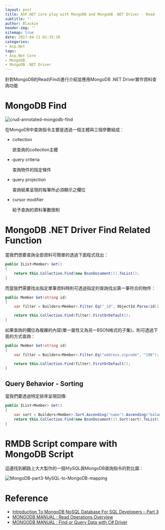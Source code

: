 ```yaml
---
layout: post
title: ASP.NET Core play with MongoDB and MongoDB .NET Driver - Read
subtitle: ''
author: Blackie
header-img: ''
sitemap: true
date: 2017-04-11 01:35:10
categories:
- Asp.Net
tags: 
- Asp.Net Core
- MongoDB
- MongoDB .NET Driver
---
```


針對MongoDB的Read(Find)進行介紹並應用MongoDB .NET Driver實作資料查詢功能

<!-- More -->

# MongoDB Find #

![crud-annotated-mongodb-find](crud-annotated-mongodb-find.png)

在MongoDB中查詢指令主要是透過一個主體與三個參數組成：

- collection

    欲查詢的collection主體

- query criteria

    查詢物件的指定條件

- query projection

    查詢結果呈現的每筆所必須顯示之欄位

- cursor modifier

    給予查詢的資料筆數限制


# MongoDB .NET Driver Find Related Function #

當我們想要查詢全部資料可簡單的透過下面程式找出：

```csharp
public IList<Member> Get()
{
    return this.Collection.Find(new BsonDocument()).ToList();
}
```

而當我們需要找出指定單筆資料時則可透過指定的查詢找出第一筆符合的物件：

```csharp
public Member Get(string id)
{
    var filter = Builders<Member>.Filter.Eq("_id", ObjectId.Parse(id));

    return this.Collection.Find(filter).FirstOrDefault();
}
```

如果查詢的欄位為複雜的內容(單一屬性又為另一BSON格式的子集)，則可透過下面的方式查詢：

```csharp
public Member Get(string id)
{
    var filter = Builders<Member>.Filter.Eq("address.zipcode", "100");

    return this.Collection.Find(filter).FirstOrDefault();
}
```

## Query Behavior - Sorting ##

當我們要透過特定排序呈現回傳:

```csharp
public IList<Member> Get()
{
    var sort = Builders<Member>.Sort.Ascending("name").Ascending("balance")
    return this.Collection.Find(new BsonDocument()).Sort(sort).ToList();
}
```

# RMDB Script compare with MongoDB Script #

這邊找到網路上大大製作的一個ＭySQL與MongoDB查詢指令的對比圖：

![MongoDB-part3-MySQL-to-MongoDB-mapping](MongoDB-part3-MySQL-to-MongoDB-mapping.jpg)

# Reference #

- [Introduction To MongoDB NoSQL Database For SQL Developers – Part 3](http://bicortex.com/page/12/)
- [MONGODB MANUAL : Read Operations Overview](https://docs.mongodb.com/v3.0/core/read-operations-introduction/)
- [MONGODB MANUAL : Find or Query Data with C# Driver](https://docs.mongodb.com/getting-started/csharp/query/)